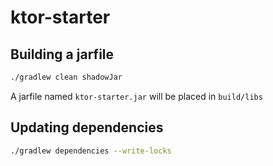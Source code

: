 # ktor-starter
## Building a jarfile
```sh
./gradlew clean shadowJar
```
A jarfile named `ktor-starter.jar` will be placed in `build/libs`
## Updating dependencies
```sh
./gradlew dependencies --write-locks
```
